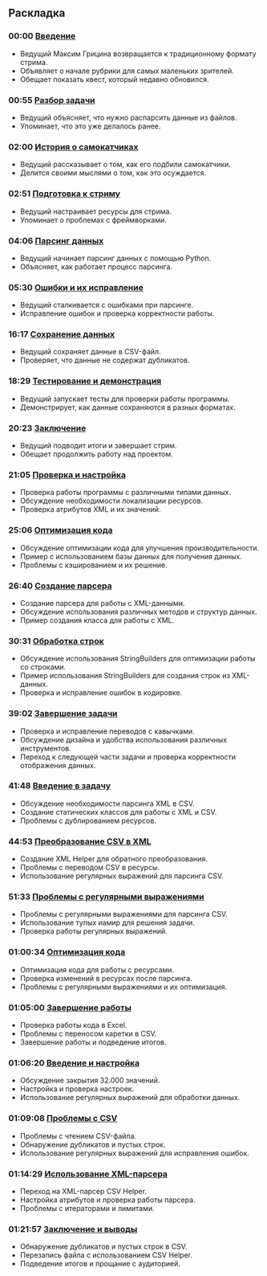 ## Раскладка

### 00:00 [Введение](https://www.youtube.com/watch?v=CqmaB5hHZ5k&t=0s)

- Ведущий Максим Грицина возвращается к традиционному формату стрима.
- Объявляет о начале рубрики для самых маленьких зрителей.
- Обещает показать квест, который недавно обновился.

### 00:55 [Разбор задачи](https://www.youtube.com/watch?v=CqmaB5hHZ5k&t=55s)

- Ведущий объясняет, что нужно распарсить данные из файлов.
- Упоминает, что это уже делалось ранее.

### 02:00 [История о самокатчиках](https://www.youtube.com/watch?v=CqmaB5hHZ5k&t=120s)

- Ведущий рассказывает о том, как его подбили самокатчики.
- Делится своими мыслями о том, как это осуждается.

### 02:51 [Подготовка к стриму](https://www.youtube.com/watch?v=CqmaB5hHZ5k&t=171s)

- Ведущий настраивает ресурсы для стрима.
- Упоминает о проблемах с фреймворками.

### 04:06 [Парсинг данных](https://www.youtube.com/watch?v=CqmaB5hHZ5k&t=246s)

- Ведущий начинает парсинг данных с помощью Python.
- Объясняет, как работает процесс парсинга.

### 05:30 [Ошибки и их исправление](https://www.youtube.com/watch?v=CqmaB5hHZ5k&t=330s)

- Ведущий сталкивается с ошибками при парсинге.
- Исправление ошибок и проверка корректности работы.

### 16:17 [Сохранение данных](https://www.youtube.com/watch?v=CqmaB5hHZ5k&t=977s)

- Ведущий сохраняет данные в CSV-файл.
- Проверяет, что данные не содержат дубликатов.

### 18:29 [Тестирование и демонстрация](https://www.youtube.com/watch?v=CqmaB5hHZ5k&t=1109s)

- Ведущий запускает тесты для проверки работы программы.
- Демонстрирует, как данные сохраняются в разных форматах.

### 20:23 [Заключение](https://www.youtube.com/watch?v=CqmaB5hHZ5k&t=1223s)

- Ведущий подводит итоги и завершает стрим.
- Обещает продолжить работу над проектом.

### 21:05 [Проверка и настройка](https://www.youtube.com/watch?v=CqmaB5hHZ5k&t=1265s)

- Проверка работы программы с различными типами данных.
- Обсуждение необходимости локализации ресурсов.
- Проверка атрибутов XML и их значений.

### 25:06 [Оптимизация кода](https://www.youtube.com/watch?v=CqmaB5hHZ5k&t=1506s)

- Обсуждение оптимизации кода для улучшения производительности.
- Пример с использованием базы данных для получения данных.
- Проблемы с кэшированием и их решение.

### 26:40 [Создание парсера](https://www.youtube.com/watch?v=CqmaB5hHZ5k&t=1600s)

- Создание парсера для работы с XML-данными.
- Обсуждение использования различных методов и структур данных.
- Пример создания класса для работы с XML.

### 30:31 [Обработка строк](https://www.youtube.com/watch?v=CqmaB5hHZ5k&t=1831s)

- Обсуждение использования StringBuilders для оптимизации работы со строками.
- Пример использования StringBuilders для создания строк из XML-данных.
- Проверка и исправление ошибок в кодировке.

### 39:02 [Завершение задачи](https://www.youtube.com/watch?v=CqmaB5hHZ5k&t=2342s)

- Проверка и исправление переводов с кавычками.
- Обсуждение дизайна и удобства использования различных инструментов.
- Переход к следующей части задачи и проверка корректности отображения данных.

### 41:48 [Введение в задачу](https://www.youtube.com/watch?v=CqmaB5hHZ5k&t=2508s)

- Обсуждение необходимости парсинга XML в CSV.
- Создание статических классов для работы с XML и CSV.
- Проблемы с дублированием ресурсов.

### 44:53 [Преобразование CSV в XML](https://www.youtube.com/watch?v=CqmaB5hHZ5k&t=2693s)

- Создание XML Helper для обратного преобразования.
- Проблемы с переводом CSV в ресурсы.
- Использование регулярных выражений для парсинга CSV.

### 51:33 [Проблемы с регулярными выражениями](https://www.youtube.com/watch?v=CqmaB5hHZ5k&t=3093s)

- Проблемы с регулярными выражениями для парсинга CSV.
- Использование тупых иамир для решения задачи.
- Проверка работы регулярных выражений.

### 01:00:34 [Оптимизация кода](https://www.youtube.com/watch?v=CqmaB5hHZ5k&t=3634s)

- Оптимизация кода для работы с ресурсами.
- Проверка изменений в ресурсах после парсинга.
- Проблемы с регулярными выражениями и их оптимизация.

### 01:05:00 [Завершение работы](https://www.youtube.com/watch?v=CqmaB5hHZ5k&t=3900s)

- Проверка работы кода в Excel.
- Проблемы с переносом каретки в CSV.
- Завершение работы и подведение итогов.

### 01:06:20 [Введение и настройка](https://www.youtube.com/watch?v=CqmaB5hHZ5k&t=3980s)

- Обсуждение закрытия 32.000 значений.
- Настройка и проверка настроек.
- Использование регулярных выражений для обработки данных.

### 01:09:08 [Проблемы с CSV](https://www.youtube.com/watch?v=CqmaB5hHZ5k&t=4148s)

- Проблемы с чтением CSV-файла.
- Обнаружение дубликатов и пустых строк.
- Использование регулярных выражений для исправления ошибок.

### 01:14:29 [Использование XML-парсера](https://www.youtube.com/watch?v=CqmaB5hHZ5k&t=4469s)

- Переход на XML-парсер CSV Helper.
- Настройка атрибутов и проверка работы парсера.
- Проблемы с итераторами и лимитами.

### 01:21:57 [Заключение и выводы](https://www.youtube.com/watch?v=CqmaB5hHZ5k&t=4917s)

- Обнаружение дубликатов и пустых строк в CSV.
- Перезапись файла с использованием CSV Helper.
- Подведение итогов и прощание с аудиторией.
